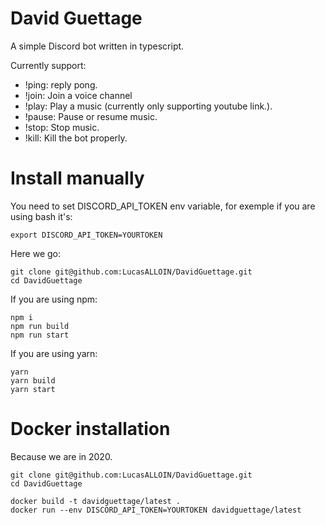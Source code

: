 # David Guettage

A simple Discord bot written in typescript.

Currently support:
 - !ping: reply pong.
 - !join: Join a voice channel
 - !play: Play a music (currently only supporting youtube link.).
 - !pause: Pause or resume music.
 - !stop: Stop music.
 - !kill: Kill the bot properly.
 
# Install manually

You need to set DISCORD_API_TOKEN env variable, for exemple if you are using bash it's:

```shell script
export DISCORD_API_TOKEN=YOURTOKEN
```

Here we go:

```shell script
git clone git@github.com:LucasALLOIN/DavidGuettage.git
cd DavidGuettage
```

If you are using npm:
```shell script
npm i
npm run build
npm run start
```

If you are using yarn:
```shell script
yarn
yarn build
yarn start
```

# Docker installation
Because we are in 2020.

```shell script
git clone git@github.com:LucasALLOIN/DavidGuettage.git
cd DavidGuettage

docker build -t davidguettage/latest .
docker run --env DISCORD_API_TOKEN=YOURTOKEN davidguettage/latest
```
